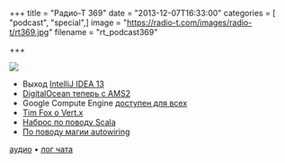 +++
title = "Радио-Т 369"
date = "2013-12-07T16:33:00"
categories = [ "podcast", "special",]
image = "https://radio-t.com/images/radio-t/rt369.jpg"
filename = "rt_podcast369"

+++

![](https://radio-t.com/images/radio-t/rt369.jpg)

* Выход [IntelliJ IDEA 13](http://blog.jetbrains.com/idea/2013/12/intellij-idea-13-is-released-work-miracles-in-java-and-beyond/)
* [DigitalOcean теперь с AMS2](https://www.digitalocean.com/blog_posts/digitalocean-announces-second-amsterdam-datacenter-ams2)
* Google Compute Engine [доступен для всех](http://habrahabr.ru/post/204644/)
* [Tim Fox о Vert.x](http://www.jclarity.com/2013/12/04/stalwarts-in-tech-an-interview-with-tim-fox-why-vert-is-better-than-nodejs/)
* [Наброс по поводу Scala](http://overwatering.org/blog/2013/12/scala-1-star-would-not-program-again/)
* [По поводу магии autowiring](http://blog.frankel.ch/tag/autowiring)

[аудио](https://cdn.radio-t.com/rt_podcast369.mp3) • [лог чата](http://chat.radio-t.com/logs/radio-t-369.html)
<audio src="https://cdn.radio-t.com/rt_podcast369.mp3" preload="none"></audio>
